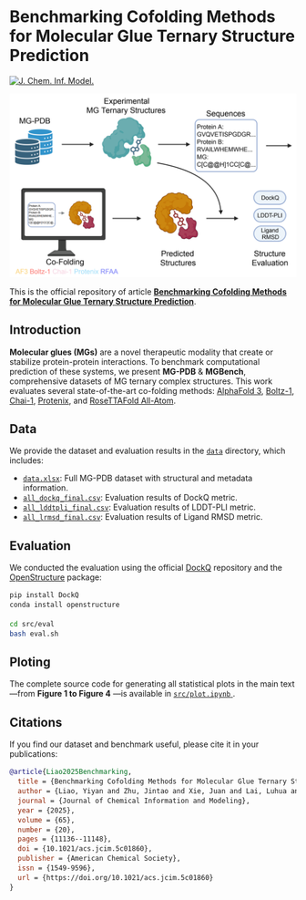 # Benchmarking Cofolding Methods for Molecular Glue Ternary Structure Prediction

[![J. Chem. Inf. Model.](https://img.shields.io/badge/paper-J.%20Chem.%20Inf.%20Model.-B31B1B.svg)](https://doi.org/10.1021/acs.jcim.5c01860)

![TOC](https://github.com/yiyanliao/MGBench/blob/main/img/TOC.jpg)

This is the official repository of article [**Benchmarking Cofolding Methods for Molecular Glue Ternary Structure Prediction**](https://doi.org/10.1021/acs.jcim.5c01860).

## Introduction

**Molecular glues (MGs)** are a novel therapeutic modality that create or stabilize protein-protein interactions. To benchmark computational prediction of these systems, we present **MG-PDB** & **MGBench**, comprehensive datasets of MG ternary complex structures. This work evaluates several state-of-the-art co-folding methods: [AlphaFold 3](https://github.com/google-deepmind/alphafold3), [Boltz-1](https://github.com/jwohlwend/boltz), [Chai-1](https://github.com/chaidiscovery/chai-lab), [Protenix](https://github.com/bytedance/Protenix), and [RoseTTAFold All-Atom](https://github.com/baker-laboratory/RoseTTAFold-All-Atom).

## Data

We provide the dataset and evaluation results in the [`data`](https://github.com/yiyanliao/MGBench/tree/main/data) directory, which includes:

- [`data.xlsx`](https://github.com/yiyanliao/MGBench/blob/main/data/data.xlsx): Full MG-PDB dataset with structural and metadata information.  
- [`all_dockq_final.csv`](https://github.com/yiyanliao/MGBench/blob/main/data/all_dockq_final.csv): Evaluation results of DockQ metric.  
- [`all_lddtpli_final.csv`](https://github.com/yiyanliao/MGBench/blob/main/data/all_lddtpli_final.csv): Evaluation results of LDDT-PLI metric.  
- [`all_lrmsd_final.csv`](https://github.com/yiyanliao/MGBench/blob/main/data/all_lrmsd_final.csv): Evaluation results of Ligand RMSD metric.

## Evaluation

We conducted the evaluation using the official [DockQ](https://github.com/bjornwallner/DockQ) repository and the [OpenStructure](https://openstructure.org/) package:

```bash
pip install DockQ
conda install openstructure

cd src/eval
bash eval.sh
```

## Ploting

The complete source code for generating all statistical plots in the main text—from **Figure 1 to Figure 4** —is available in [`src/plot.ipynb` ](https://github.com/yiyanliao/MGBench/blob/main/src/plot.ipynb).

## Citations

If you find our dataset and benchmark useful, please cite it in your publications:

```bib
@article{Liao2025Benchmarking,
  title = {Benchmarking Cofolding Methods for Molecular Glue Ternary Structure Prediction},
  author = {Liao, Yiyan and Zhu, Jintao and Xie, Juan and Lai, Luhua and Pei, Jianfeng},
  journal = {Journal of Chemical Information and Modeling},
  year = {2025},
  volume = {65},
  number = {20},
  pages = {11136--11148},
  doi = {10.1021/acs.jcim.5c01860},
  publisher = {American Chemical Society},
  issn = {1549-9596},
  url = {https://doi.org/10.1021/acs.jcim.5c01860}
}
```

